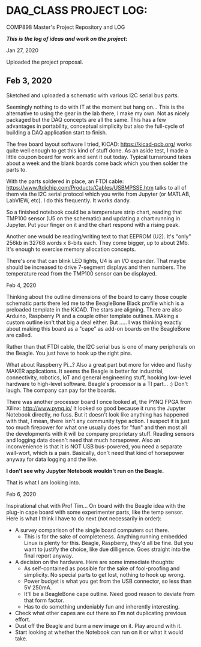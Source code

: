 # DAQ_CLASS PROJECT LOG:
COMP898 Master's Project Repository and LOG

***This is the log of ideas and work on the project:***

Jan 27, 2020

Uploaded the project proposal. 

Feb 3, 2020
-----

Sketched and uploaded a schematic with various I2C serial bus parts.

Seemingly nothing to do with IT at the moment but hang on... This is the alternative to using the gear in the lab there, I make my own. Not as nicely packaged but the DAQ concepts are all the same. This has a few advantages in portability, conceptual simplicity but also the full-cycle of building a DAQ application start to finish.

The free board layout software I tried, KiCAD: https://kicad-pcb.org/    works quite well enough to get this kind of stuff done. As an aside test, I made a little coupon board for work and sent it out today. Typical turnaround takes about a week and the blank boards come back which you then solder the parts to. 

With the parts soldered in place, an FTDI cable: https://www.ftdichip.com/Products/Cables/USBMPSSE.htm talks to all of them via the I2C serial protocol which you write from Jupyter (or MATLAB, LabVIEW, etc). I do this frequently. It works dandy.

So a finished notebook could be a temperature strip chart, reading that TMP100 sensor (U5 on the schematic) and updating a chart running in Jupyter.  Put your finger on it and the chart respond with a rising peak. 

Another one would be reading/writing text to that EEPROM (U2). It's "only" 256kb in 32768 words x 8-bits each. They come bigger, up to about 2Mb. It's enough to exercise memory allocation concepts. 

There's one that can blink LED lights, U4 is an I/O expander. That maybe should be increased to drive 7-segment displays and then numbers. The temperature read from the TMP100 sensor can be displayed. 

Feb 4, 2020

Thinking about the outline dimensions of the board to carry those couple schematic parts there led me to the BeagleBone Black profile which is a preloaded template in the KiCAD. The stars are aligning. There are also Arduino, Raspberry Pi and a couple other template outlines. MAking a custom outline isn't that big a deal either. But ..... I was thinking exactly about making this board as a "cape" as add-on boards on the BeagleBone are called. 

Rather than that FTDI cable, the I2C serial bus is one of many peripherals on the Beagle. You just have to hook up the right pins. 

What about Raspberry Pi...? Also a great part but more for video and flashy MAKER applications. It seems the Beagle is better for industrial, connectivity, robotics, IoT and general engineering stuff, hooking low-level hardware to high-level software. Beagle's processor is a TI part... :) Don't laugh. The company can pay for the boards.

There was another processor board I once looked at, the PYNQ FPGA from Xilinx: http://www.pynq.io/  It looked so good because it runs the Jupyter Notebook directly, no fuss. But it doesn't look like anything has happened with that, I mean, there isn't any community type action. I suspect it is just too much firepower for what one usually does for "fun" and then most all the developments with it will be company proprietary stuff. Reading sensors and logging data doesn't need that much horsepower. Also an inconvenience is that it is NOT USB bus-powered, you need a separate wall-wort, which is a pain. Basically, don't need that kind of horsepower anyway for data logging and the like.

**I don't see why Jupyter Notebook wouldn't run on the Beagle.** 

That is what I am looking into.

Feb 6, 2020

Inspirational chat with Prof Tim... On board with the Beagle idea with the plug-in cape board with some experimenter parts, like the temp sensor. Here is what I think I have to do next (not necessarily in order):

- A survey comparison of the single board computers out there. 
    - This is for the sake of completeness. Anything running embedded Linux is plenty for this. Beagle, Raspberry, they'd all be fine. But you want to justify the choice, like due dilligence. Goes straight into the final report anyway.
- A decision on the hardware. Here are some immediate thoughts:
    - As self-contained as possible for the sake of fool-proofing and simplicity. No special parts to get lost, nothing to hook up wrong.
    - Power budget is what you get from the USB connector, so less than 5V 250mA. 
    - It'll be a BeagleBone cape outline. Need good reason to deviate from that form factor.
    - Has to do something undeniably fun and inherently interesting.
- Check what other capes are out there so I'm not duplicating previous effort.
- Dust off the Beagle and burn a new image on it. Play around with it. 
- Start looking at whether the Notebook can run on it or what it would take.


